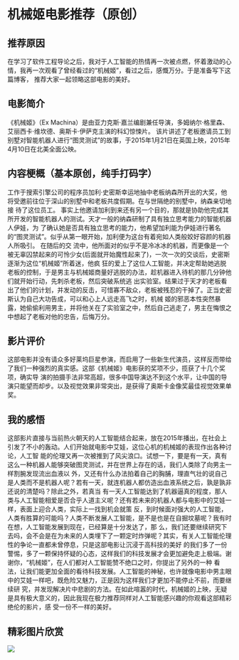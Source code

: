# 机械姬电影推荐（原创）
## 推荐原因
在学习了软件工程导论之后，我对于人工智能的热情再一次被点燃，怀着激动的心情，我再一次观看了曾经看过的“机械姬”，看过之后，感慨万分。于是准备写下这篇博客，
推荐大家一起领略这部电影的美好。
## 电影简介
《机械姬》（Ex Machina）是由亚力克斯·嘉兰编剧兼任导演，多姆纳尔·格里森、艾丽西卡·维坎德、奥斯卡·伊萨克主演的科幻惊悚片。
该片讲述了老板邀请员工到别墅对智能机器人进行“图灵测试”的故事，于2015年1月21日在英国上映，2015年4月10日在北美全面公映。
## 内容梗概（基本原创，纯手打码字）
工作于搜索引擎公司的程序员加利·史密斯幸运地抽中老板纳森所开出的大奖，他将受邀前往位于深山的别墅中和老板共度假期。在与世隔绝的别墅中，纳森亲切地接
待了这位员工。 事实上他邀请加利到来还有另一个目的，那就是协助他完成其所开发的智能机器人的测试。天才一般的纳森研制了具有独立思考能力的智能机器人伊娃，为
了确认她是否具有独立思考的能力，他希望加利能为伊娃进行著名的“图灵测试”。似乎从第一眼开始，加利便为这台有着宛如人类般姣好容颜的机器人所吸引。 在随后的交
流中，他所面对的似乎不是冷冰冰的机器，而更像是一个被无辜囚禁起来的可怜少女(后面就开始魔性起来了)，一次一次的交谈后，史密斯逐渐为这位“机械姬”所着迷，他疯
狂的爱上了这位人工智能，并决定帮助她逃脱老板的控制，于是男主与机械姬商量好逃脱的办法，趁机器进入待机的那几分钟他们就开始行动，先刺杀老板，然后突破系统逃
出实验室。结果过于天才的老板看出了他们的计划，并发动的反击，可惜寡不敌众，老板被残忍的干掉了。正当史密斯认为自己大功告成，可以和心上人远走高飞之时，机械
姬的邪恶本性突然暴露，她偷偷利用男主，并将他关在了实验室之中，然后自己逃走了，男主在悔恨之中想起了老板对他的忠告，后悔万分。
## 影片评价
这部电影并没有请众多好莱坞巨星参演，而启用了一些新生代演员，这样反而带给了我们一种强烈的真实感。这部《机械姬》电影获的奖项不少，揽获了十几个奖项，确实导
演的拍摄手法非常高超，很多中国导演达不到这个水平，让中国的导演只能望而却步。以及视觉效果非常突出，是获得了奥斯卡金像奖最佳视觉效果单奖。
## 我的感悟
这部影片直接与当前热火朝天的人工智能结合起来，放在2015年播出，在社会上引发了不小的轰动。人们开始就电影中艾娃，这位心机的机械姬的表现作出各种讨论，人工智
能的伦理又再一次被推到了风尖浪口。试想一下，要是有一天，真有这么一种机器人能够突破图灵测试，并在世界上存在的话，我们人类除了向男主一样割腕发现流出血液以
外，又还有什么办法拍着自己的胸脯，理直气壮的说自己是人类而不是机器人呢？若有一天，就连机器人都仿造出血液系统之后，孰是孰非还说的清楚吗？除此之外，若真当
有一天人工智能达到了机器逼真的程度，那人类与人工智能相爱是否合乎人道主义呢？还有若未来的机器人都与电影中的艾娃一样，表面上迎合人类，实际上一找到机会就策
反，到时候面对强大的人工智能，人类有胜算的可能吗？人类不断发展人工智能，是不是也是在自掘坟墓呢？我有时在想，人工智能发展到现在，已经算是十分发达了，那
么，我们还要继续研究下去吗，会不会是在为未来的人类埋下了一颗定时炸弹呢？其实，有关人工智能伦理性的争论一直都未曾停息，只是这部电影让沉浸于高科技的美好
的我们多了一份警惕，多了一颗保持怀疑的心态，这样我们的科技发展才会更加避免走上极端。谢谢你，“机械姬”，在人们都对人工智能赞不绝口之时，你提出了另外的一种
看法，让我们能更加全面的看待科技发展。人工智能的神秘，也许就像电影中男主眼中的艾娃一样吧，既危险又魅力，正是因为这样我们才更加不能停止不前，而要继续研
究，并发现解决片中悲剧的方法。在如此喧嚣的时代，机械姬的上映，无疑是具有极大意义的，因此我现在极力推荐同样对人工智能感兴趣的你观看这部精彩绝伦的影片，感
受一份不一样的美好。
## 精彩图片欣赏
![](https://gss3.bdstatic.com/7Po3dSag_xI4khGkpoWK1HF6hhy/baike/whfpf%3D180%2C140%2C50/sign=7902da2ab5014a90816b15fdcf4a082a/3ac79f3df8dcd100ddb49db97e8b4710b9122f79.jpg)
![]()
![]()
![]()
![]()
